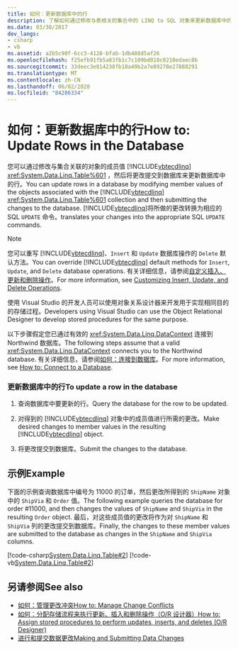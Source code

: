 ```yaml
---
title: 如何：更新数据库中的行
description: 了解如何通过修改与表相关的集合中的 LINQ to SQL 对象来更新数据库中的行。 LINQ to SQL 将添加内容转换为 SQL UPDATE 命令。
ms.date: 03/30/2017
dev_langs:
- csharp
- vb
ms.assetid: a2b5c90f-6cc3-4128-bfab-1db488d5af26
ms.openlocfilehash: f25efb91fb5a83fb1c7c109bd018c8210edaec8b
ms.sourcegitcommit: 33deec3e814238fb18a49b2a7e89278e27888291
ms.translationtype: MT
ms.contentlocale: zh-CN
ms.lasthandoff: 06/02/2020
ms.locfileid: "84286334"
---
```

# <a name="how-to-update-rows-in-the-database"></a><span data-ttu-id="fd767-104">如何：更新数据库中的行</span><span class="sxs-lookup"><span data-stu-id="fd767-104">How to: Update Rows in the Database</span></span>

<span data-ttu-id="fd767-105">您可以通过修改与集合关联的对象的成员值 [!INCLUDE[vbtecdlinq](../../../../../../includes/vbtecdlinq-md.md)] <xref:System.Data.Linq.Table%601> ，然后将更改提交到数据库来更新数据库中的行。</span><span class="sxs-lookup"><span data-stu-id="fd767-105">You can update rows in a database by modifying member values of the objects associated with the [!INCLUDE[vbtecdlinq](../../../../../../includes/vbtecdlinq-md.md)] <xref:System.Data.Linq.Table%601> collection and then submitting the changes to the database.</span></span> [!INCLUDE[vbtecdlinq](../../../../../../includes/vbtecdlinq-md.md)]<span data-ttu-id="fd767-106">将所做的更改转换为相应的 SQL `UPDATE` 命令。</span><span class="sxs-lookup"><span data-stu-id="fd767-106">translates your changes into the appropriate SQL `UPDATE` commands.</span></span>

> [!NOTE]
> <span data-ttu-id="fd767-107">您可以重写 [!INCLUDE[vbtecdlinq](../../../../../../includes/vbtecdlinq-md.md)]、`Insert` 和 `Update` 数据库操作的 `Delete` 默认方法。</span><span class="sxs-lookup"><span data-stu-id="fd767-107">You can override [!INCLUDE[vbtecdlinq](../../../../../../includes/vbtecdlinq-md.md)] default methods for `Insert`, `Update`, and `Delete` database operations.</span></span> <span data-ttu-id="fd767-108">有关详细信息，请参阅[自定义插入、更新和删除操作](customizing-insert-update-and-delete-operations.md)。</span><span class="sxs-lookup"><span data-stu-id="fd767-108">For more information, see [Customizing Insert, Update, and Delete Operations](customizing-insert-update-and-delete-operations.md).</span></span>
>
> <span data-ttu-id="fd767-109">使用 Visual Studio 的开发人员可以使用对象关系设计器来开发用于实现相同目的的存储过程。</span><span class="sxs-lookup"><span data-stu-id="fd767-109">Developers using Visual Studio can use the Object Relational Designer to develop stored procedures for the same purpose.</span></span>

<span data-ttu-id="fd767-110">以下步骤假定您已通过有效的 <xref:System.Data.Linq.DataContext> 连接到 Northwind 数据库。</span><span class="sxs-lookup"><span data-stu-id="fd767-110">The following steps assume that a valid <xref:System.Data.Linq.DataContext> connects you to the Northwind database.</span></span> <span data-ttu-id="fd767-111">有关详细信息，请参阅[如何：连接到数据库](how-to-connect-to-a-database.md)。</span><span class="sxs-lookup"><span data-stu-id="fd767-111">For more information, see [How to: Connect to a Database](how-to-connect-to-a-database.md).</span></span>

### <a name="to-update-a-row-in-the-database"></a><span data-ttu-id="fd767-112">更新数据库中的行</span><span class="sxs-lookup"><span data-stu-id="fd767-112">To update a row in the database</span></span>

1. <span data-ttu-id="fd767-113">查询数据库中要更新的行。</span><span class="sxs-lookup"><span data-stu-id="fd767-113">Query the database for the row to be updated.</span></span>

2. <span data-ttu-id="fd767-114">对得到的 [!INCLUDE[vbtecdlinq](../../../../../../includes/vbtecdlinq-md.md)] 对象中的成员值进行所需的更改。</span><span class="sxs-lookup"><span data-stu-id="fd767-114">Make desired changes to member values in the resulting [!INCLUDE[vbtecdlinq](../../../../../../includes/vbtecdlinq-md.md)] object.</span></span>

3. <span data-ttu-id="fd767-115">将更改提交到数据库。</span><span class="sxs-lookup"><span data-stu-id="fd767-115">Submit the changes to the database.</span></span>

## <a name="example"></a><span data-ttu-id="fd767-116">示例</span><span class="sxs-lookup"><span data-stu-id="fd767-116">Example</span></span>

<span data-ttu-id="fd767-117">下面的示例查询数据库中编号为 11000 的订单，然后更改所得到的 `ShipName` 对象中的 `ShipVia` 和 `Order` 值。</span><span class="sxs-lookup"><span data-stu-id="fd767-117">The following example queries the database for order #11000, and then changes the values of `ShipName` and `ShipVia` in the resulting `Order` object.</span></span> <span data-ttu-id="fd767-118">最后，对这些成员值的更改将作为对 `ShipName` 和 `ShipVia` 列的更改提交到数据库。</span><span class="sxs-lookup"><span data-stu-id="fd767-118">Finally, the changes to these member values are submitted to the database as changes in the `ShipName` and `ShipVia` columns.</span></span>

[!code-csharp[System.Data.Linq.Table#2](../../../../../../samples/snippets/csharp/VS_Snippets_Data/system.data.linq.table/cs/program.cs#2)]
[!code-vb[System.Data.Linq.Table#2](../../../../../../samples/snippets/visualbasic/VS_Snippets_Data/system.data.linq.table/vb/module1.vb#2)]

## <a name="see-also"></a><span data-ttu-id="fd767-119">另请参阅</span><span class="sxs-lookup"><span data-stu-id="fd767-119">See also</span></span>

- [<span data-ttu-id="fd767-120">如何：管理更改冲突</span><span class="sxs-lookup"><span data-stu-id="fd767-120">How to: Manage Change Conflicts</span></span>](how-to-manage-change-conflicts.md)
- [<span data-ttu-id="fd767-121">如何：分配存储流程来执行更新、插入和删除操作（O/R 设计器）</span><span class="sxs-lookup"><span data-stu-id="fd767-121">How to: Assign stored procedures to perform updates, inserts, and deletes (O/R Designer)</span></span>](/visualstudio/data-tools/how-to-assign-stored-procedures-to-perform-updates-inserts-and-deletes-o-r-designer)
- [<span data-ttu-id="fd767-122">进行和提交数据更改</span><span class="sxs-lookup"><span data-stu-id="fd767-122">Making and Submitting Data Changes</span></span>](making-and-submitting-data-changes.md)
